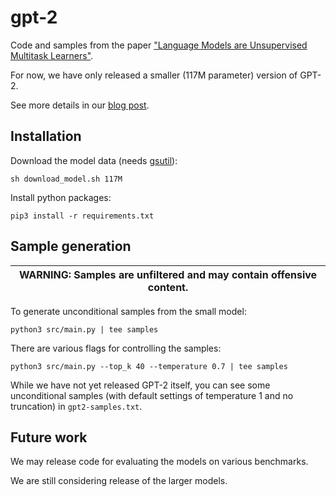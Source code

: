# gpt-2

Code and samples from the paper ["Language Models are Unsupervised Multitask Learners"](https://d4mucfpksywv.cloudfront.net/better-language-models/language-models.pdf).

For now, we have only released a smaller (117M parameter) version of GPT-2.

See more details in our [blog post](https://blog.openai.com/better-language-models/).

## Installation

Download the model data (needs [gsutil](https://cloud.google.com/storage/docs/gsutil_install)):
```
sh download_model.sh 117M
```

Install python packages:
```
pip3 install -r requirements.txt
```

## Sample generation

| WARNING: Samples are unfiltered and may contain offensive content. |
| --- |

To generate unconditional samples from the small model:
```
python3 src/main.py | tee samples
```
There are various flags for controlling the samples:
```
python3 src/main.py --top_k 40 --temperature 0.7 | tee samples
```

While we have not yet released GPT-2 itself, you can see some unconditional samples (with default settings of temperature 1 and no truncation) in `gpt2-samples.txt`.

## Future work

We may release code for evaluating the models on various benchmarks.

We are still considering release of the larger models.
